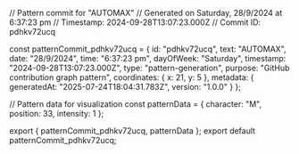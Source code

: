 // Pattern commit for "AUTOMAX"
// Generated on Saturday, 28/9/2024 at 6:37:23 pm
// Timestamp: 2024-09-28T13:07:23.000Z
// Commit ID: pdhkv72ucq

const patternCommit_pdhkv72ucq = {
  id: "pdhkv72ucq",
  text: "AUTOMAX",
  date: "28/9/2024",
  time: "6:37:23 pm",
  dayOfWeek: "Saturday",
  timestamp: "2024-09-28T13:07:23.000Z",
  type: "pattern-generation",
  purpose: "GitHub contribution graph pattern",
  coordinates: {
    x: 21,
    y: 5
  },
  metadata: {
    generatedAt: "2025-07-24T18:04:31.783Z",
    version: "1.0.0"
  }
};

// Pattern data for visualization
const patternData = {
  character: "M",
  position: 33,
  intensity: 1
};

export { patternCommit_pdhkv72ucq, patternData };
export default patternCommit_pdhkv72ucq;
